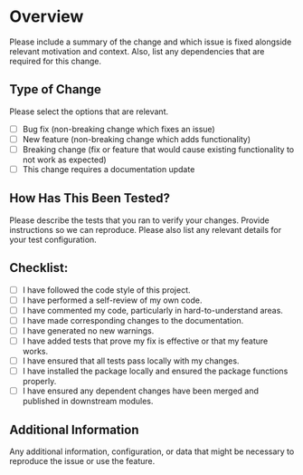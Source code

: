 # Overview
Please include a summary of the change and which issue is fixed alongside relevant motivation and context. Also, list any dependencies that are required for this change.

## Type of Change
Please select the options that are relevant.
- [ ] Bug fix (non-breaking change which fixes an issue)
- [ ] New feature (non-breaking change which adds functionality)
- [ ] Breaking change (fix or feature that would cause existing functionality to not work as expected)
- [ ] This change requires a documentation update

## How Has This Been Tested?
Please describe the tests that you ran to verify your changes. Provide instructions so we can reproduce. Please also list any relevant details for your test configuration.

## Checklist:
- [ ] I have followed the code style of this project.
- [ ] I have performed a self-review of my own code.
- [ ] I have commented my code, particularly in hard-to-understand areas.
- [ ] I have made corresponding changes to the documentation.
- [ ] I have generated no new warnings.
- [ ] I have added tests that prove my fix is effective or that my feature works.
- [ ] I have ensured that all tests pass locally with my changes.
- [ ] I have installed the package locally and ensured the package functions properly.
- [ ] I have ensured any dependent changes have been merged and published in downstream modules.

## Additional Information

Any additional information, configuration, or data that might be necessary to reproduce the issue or use the feature.
